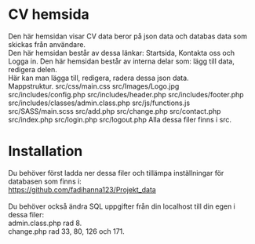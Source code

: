 # CV hemsida<br />
Den här hemsidan visar CV data beror på json data och databas data som skickas från användare.<br />
Den här hemsidan består av dessa länkar: Startsida, Kontakta oss och Logga in. Den här hemsidan består av interna delar som: lägg till data, redigera delen.<br />
Här kan man lägga till, redigera, radera dessa json data.<br />
Mappstruktur.
src/css/main.css
src/Images/Logo.jpg
src/includes/config.php
src/includes/header.php
src/includes/footer.php
src/includes/classes/admin.class.php
src/js/functions.js
src/SASS/main.scss
src/add.php
src/change.php
src/contact.php
src/index.php
src/login.php
src/logout.php
Alla dessa filer finns i src.

# Installation<br />
Du behöver först ladda ner dessa filer och tillämpa inställningar för databasen som finns i:<br />
https://github.com/fadihanna123/Projekt_data<br />
<br />
Du behöver också ändra SQL uppgifter från din localhost till din egen i dessa filer:<br />
admin.class.php rad 8.<br />
change.php rad 33, 80, 126 och 171.<br />


